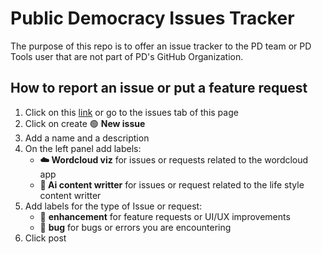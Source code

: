 # Public Democracy Issues Tracker
The purpose of this repo is to offer an issue tracker to the PD team or PD Tools user that are not part of PD's GitHub Organization.

## How to report an issue or put a feature request
1. Click on this [link](https://github.com/Public-Democracy/public_issues_tracker/issues) or go to the issues tab of this page
3. Click on create 🟢 **New issue**
4. Add a name and a description
5. On the left panel add labels:
   - **☁️ Wordcloud viz** for issues or requests related to the wordcloud app
   - **🧠 Ai content writter** for issues or request related to the life style content writter
6. Add labels for the type of Issue or request:
   - 🔵 **enhancement** for feature requests or UI/UX improvements
   - 🔴 **bug** for bugs or errors you are encountering
8. Click post

